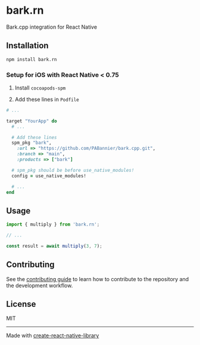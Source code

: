 # bark.rn

Bark.cpp integration for React Native

## Installation

```sh
npm install bark.rn
```

### Setup for iOS with React Native < 0.75

1. Install `cocoapods-spm`

2. Add these lines in `Podfile`

```rb
# ...

target "YourApp" do
  # ...

  # Add these lines
  spm_pkg "bark",
    :url => "https://github.com/PABannier/bark.cpp.git",
    :branch => "main",
    :products => ["bark"]

  # spm_pkg should be before use_native_modules!
  config = use_native_modules!

  # ...
end
```

## Usage


```js
import { multiply } from 'bark.rn';

// ...

const result = await multiply(3, 7);
```


## Contributing

See the [contributing guide](CONTRIBUTING.md) to learn how to contribute to the repository and the development workflow.

## License

MIT

---

Made with [create-react-native-library](https://github.com/callstack/react-native-builder-bob)
